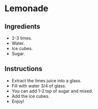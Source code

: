 # Lemonade


## Ingredients

- 2-3 limes.
- Water.
- Ice cubes.
- Sugar.


## Instructions

- Extract the limes juice into a glass.
- Fill with water 3/4 of glass.
- You can add 1-2 tsp of sugar and mixed.
- Add the ice cubes.
- Enjoy!
